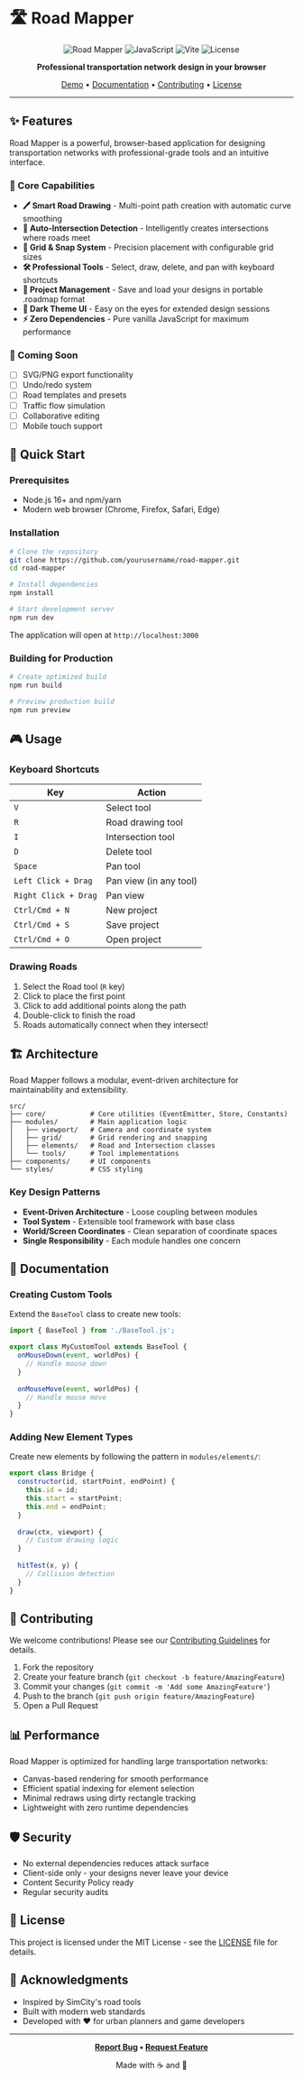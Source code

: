 # 🛣️ Road Mapper

<div align="center">
  
  ![Road Mapper](https://img.shields.io/badge/Road%20Mapper-v1.0.0-00ff88?style=for-the-badge)
  ![JavaScript](https://img.shields.io/badge/JavaScript-ES6+-F7DF1E?style=for-the-badge&logo=javascript&logoColor=black)
  ![Vite](https://img.shields.io/badge/Vite-5.0+-646CFF?style=for-the-badge&logo=vite&logoColor=white)
  ![License](https://img.shields.io/badge/License-MIT-blue?style=for-the-badge)
  
  **Professional transportation network design in your browser**
  
  [Demo](#) • [Documentation](#documentation) • [Contributing](#contributing) • [License](#license)
  
</div>

---

## ✨ Features

Road Mapper is a powerful, browser-based application for designing transportation networks with professional-grade tools and an intuitive interface.

### 🎯 Core Capabilities

- **🖊️ Smart Road Drawing** - Multi-point path creation with automatic curve smoothing
- **🔀 Auto-Intersection Detection** - Intelligently creates intersections where roads meet
- **📐 Grid & Snap System** - Precision placement with configurable grid sizes
- **🛠️ Professional Tools** - Select, draw, delete, and pan with keyboard shortcuts
- **💾 Project Management** - Save and load your designs in portable .roadmap format
- **🎨 Dark Theme UI** - Easy on the eyes for extended design sessions
- **⚡ Zero Dependencies** - Pure vanilla JavaScript for maximum performance

### 🚀 Coming Soon

- [ ] SVG/PNG export functionality
- [ ] Undo/redo system
- [ ] Road templates and presets
- [ ] Traffic flow simulation
- [ ] Collaborative editing
- [ ] Mobile touch support

## 🏁 Quick Start

### Prerequisites

- Node.js 16+ and npm/yarn
- Modern web browser (Chrome, Firefox, Safari, Edge)

### Installation

```bash
# Clone the repository
git clone https://github.com/yourusername/road-mapper.git
cd road-mapper

# Install dependencies
npm install

# Start development server
npm run dev
```

The application will open at `http://localhost:3000`

### Building for Production

```bash
# Create optimized build
npm run build

# Preview production build
npm run preview
```

## 🎮 Usage

### Keyboard Shortcuts

| Key | Action |
|-----|--------|
| `V` | Select tool |
| `R` | Road drawing tool |
| `I` | Intersection tool |
| `D` | Delete tool |
| `Space` | Pan tool |
| `Left Click + Drag` | Pan view (in any tool) |
| `Right Click + Drag` | Pan view |
| `Ctrl/Cmd + N` | New project |
| `Ctrl/Cmd + S` | Save project |
| `Ctrl/Cmd + O` | Open project |

### Drawing Roads

1. Select the Road tool (`R` key)
2. Click to place the first point
3. Click to add additional points along the path
4. Double-click to finish the road
5. Roads automatically connect when they intersect!

## 🏗️ Architecture

Road Mapper follows a modular, event-driven architecture for maintainability and extensibility.

```
src/
├── core/           # Core utilities (EventEmitter, Store, Constants)
├── modules/        # Main application logic
│   ├── viewport/   # Camera and coordinate system
│   ├── grid/       # Grid rendering and snapping
│   ├── elements/   # Road and Intersection classes
│   └── tools/      # Tool implementations
├── components/     # UI components
└── styles/         # CSS styling
```

### Key Design Patterns

- **Event-Driven Architecture** - Loose coupling between modules
- **Tool System** - Extensible tool framework with base class
- **World/Screen Coordinates** - Clean separation of coordinate spaces
- **Single Responsibility** - Each module handles one concern

## 📖 Documentation

### Creating Custom Tools

Extend the `BaseTool` class to create new tools:

```javascript
import { BaseTool } from './BaseTool.js';

export class MyCustomTool extends BaseTool {
  onMouseDown(event, worldPos) {
    // Handle mouse down
  }
  
  onMouseMove(event, worldPos) {
    // Handle mouse move
  }
}
```

### Adding New Element Types

Create new elements by following the pattern in `modules/elements/`:

```javascript
export class Bridge {
  constructor(id, startPoint, endPoint) {
    this.id = id;
    this.start = startPoint;
    this.end = endPoint;
  }
  
  draw(ctx, viewport) {
    // Custom drawing logic
  }
  
  hitTest(x, y) {
    // Collision detection
  }
}
```

## 🤝 Contributing

We welcome contributions! Please see our [Contributing Guidelines](CONTRIBUTING.md) for details.

1. Fork the repository
2. Create your feature branch (`git checkout -b feature/AmazingFeature`)
3. Commit your changes (`git commit -m 'Add some AmazingFeature'`)
4. Push to the branch (`git push origin feature/AmazingFeature`)
5. Open a Pull Request

## 📊 Performance

Road Mapper is optimized for handling large transportation networks:

- Canvas-based rendering for smooth performance
- Efficient spatial indexing for element selection
- Minimal redraws using dirty rectangle tracking
- Lightweight with zero runtime dependencies

## 🛡️ Security

- No external dependencies reduces attack surface
- Client-side only - your designs never leave your device
- Content Security Policy ready
- Regular security audits

## 📄 License

This project is licensed under the MIT License - see the [LICENSE](LICENSE) file for details.

## 🙏 Acknowledgments

- Inspired by SimCity's road tools
- Built with modern web standards
- Developed with ❤️ for urban planners and game developers

---

<div align="center">
  
  **[Report Bug](https://github.com/yourusername/road-mapper/issues) • [Request Feature](https://github.com/yourusername/road-mapper/issues)**
  
  Made with ☕ and 🎵
  
</div>